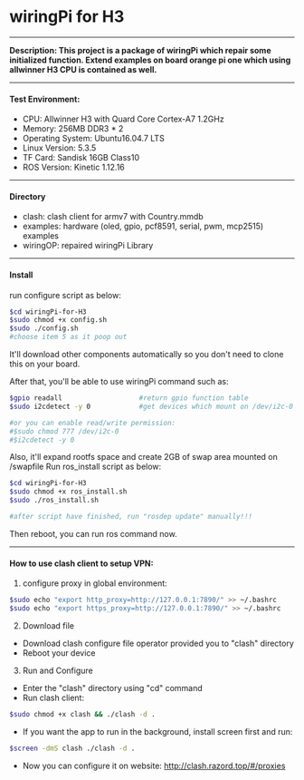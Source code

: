 # wiringPi for H3
***
**Description: This project is a package of wiringPi which repair some initialized function. Extend examples on board orange pi one which using allwinner H3 CPU is contained as well.**

***

#### Test Environment:

+ CPU: Allwinner H3 with Quard Core Cortex-A7 1.2GHz
+ Memory: 256MB DDR3 * 2
+ Operating System: Ubuntu16.04.7 LTS
+ Linux Version: 5.3.5
+ TF Card: Sandisk 16GB Class10
+ ROS Version: Kinetic 1.12.16

***
#### Directory

+ clash: clash client for armv7 with Country.mmdb
+ examples: hardware (oled, gpio, pcf8591, serial, pwm, mcp2515) examples
+ wiringOP: repaired wiringPi Library

***

#### Install 

 run configure script  as below:

```bash
$cd wiringPi-for-H3
$sudo chmod +x config.sh
$sudo ./config.sh
#choose item 5 as it poop out
```

It'll download other components automatically so you don't need to clone this on your board.

After that, you'll be able to use wiringPi command such as:

```bash
$gpio readall					#return gpio function table
$sudo i2cdetect -y 0			#get devices which mount on /dev/i2c-0

#or you can enable read/write permission:
#$sudo chmod 777 /dev/i2c-0
#$i2cdetect -y 0
```

Also, it'll expand rootfs space and create 2GB of swap area mounted on /swapfile
Run ros_install script as below:

```bash
$cd wiringPi-for-H3
$sudo chmod +x ros_install.sh
$sudo ./ros_install.sh

#after script have finished, run "rosdep update" manually!!!
```

Then reboot, you can run ros command now.

***
#### How to use clash client to setup VPN:

1. configure proxy in global environment:

```bash
$sudo echo "export http_proxy=http://127.0.0.1:7890/" >> ~/.bashrc
$sudo echo "export https_proxy=http://127.0.0.1:7890/" >> ~/.bashrc
```

2. Download file
 + Download clash configure file operator provided you to "clash" directory
 + Reboot your device

3. Run and Configure
 + Enter the "clash" directory using "cd" command
 + Run clash client: <br>

```bash
$sudo chmod +x clash && ./clash -d . 
```

 + If you want the app to run in the background, install screen first and run:<br>

```bash
$screen -dmS clash ./clash -d .
```

 + Now you can configure it on website: http://clash.razord.top/#/proxies

